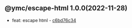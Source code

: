 <a name="1.0.0">

## @ymc/escape-html 1.0.0(2022-11-28)</a> 
- feat: escape html - [c6bd76c34](https://github.com/ymc-github/js-idea/commit/fc6bd76c34118af3f4c451f310b80d01b8d1b4f6 "feat(core): escape html&#10;&#10;")